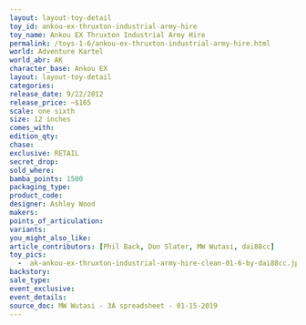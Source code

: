 ```yaml
---
layout: layout-toy-detail 
toy_id: ankou-ex-thruxton-industrial-army-hire
toy_name: Ankou EX Thruxton Industrial Army Hire
permalink: /toys-1-6/ankou-ex-thruxton-industrial-army-hire.html
world: Adventure Kartel
world_abr: AK
character_base: Ankou EX
layout: layout-toy-detail
categories: 
release_date: 9/22/2012
release_price: ~$165
scale: one sixth
size: 12 inches
comes_with: 
edition_qty: 
chase: 
exclusive: RETAIL
secret_drop: 
sold_where: 
bamba_points: 1500
packaging_type: 
product_code:
designer: Ashley Wood
makers: 
points_of_articulation: 
variants: 
you_might_also_like: 
article_contributors: [Phil Back, Don Slater, MW Wutasi, dai88cc]
toy_pics: 
  -  ak-ankou-ex-thruxton-industrial-army-hire-clean-01-6-by-dai88cc.jpg
backstory: 
sale_type: 
event_exclusive: 
event_details: 
source_doc: MW Wutasi - 3A spreadsheet - 01-15-2019
---
```

